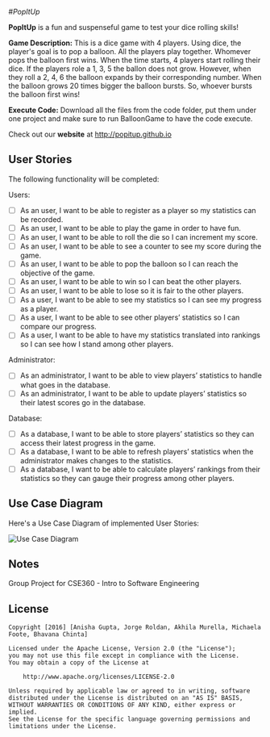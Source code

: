 #*PopItUp*

**PopItUp** is a fun and suspenseful game to test your dice rolling skills! 

**Game Description:** This is a dice game with 4 players. Using dice, the player's goal is to pop a balloon. All the players play together. Whomever pops the balloon first wins. When the time starts, 4 players start rolling their dice. If the players role a 1, 3, 5 the ballon does not grow. However, when they roll a 2, 4, 6 the balloon expands by their corresponding number. When the balloon grows 20 times bigger the balloon bursts. So, whoever bursts the balloon first wins!

**Execute Code:** Download all the files from the code folder, put them under one project and make sure to run BalloonGame to have the code execute.
 

Check out our **website** at http://popitup.github.io


## User Stories

The following functionality will be completed:

Users:
- [ ] As an user, I want to be able to register as a player so my statistics can be recorded.
- [ ] As an user, I want to be able to play the game in order to have fun.
- [ ] As an user, I want to be able to roll the die so I can increment my score.
- [ ] As an user, I want to be able to see a counter to see my score during the game.
- [ ] As an user, I want to be able to pop the balloon so I can reach the objective of the game.
- [ ] As an user, I want to be able to win so I can beat the other players.
- [ ] As an user, I want to be able to lose so it is fair to the other players.
- [ ] As a user, I want to be able to see my statistics so I can see my progress as a player.
- [ ] As a user, I want to be able to see other players’ statistics so I can compare our progress.
- [ ] As a user, I want to be able to have my statistics translated into rankings so I can see how I stand among other           players.

Administrator:
- [ ] As an administrator, I want to be able to view players’ statistics to handle what goes in the database.
- [ ] As an administrator, I want to be able to update players’ statistics so their latest scores go in the database.

Database:
- [ ] As a database, I want to be able to store players’ statistics so they can access their latest progress in the game.
- [ ] As a database, I want to be able to refresh players’ statistics when the administrator makes changes to the statistics. 
- [ ] As a database, I want to be able to calculate players’ rankings from their statistics so they can gauge their progress among other players.

## Use Case Diagram

Here's a Use Case Diagram of implemented User Stories:

<img src='http://i.imgur.com/f4z6DQl.png' title='Use Case Diagram' width='' alt='Use Case Diagram' />


## Notes

Group Project for CSE360 - Intro to Software Engineering

## License

    Copyright [2016] [Anisha Gupta, Jorge Roldan, Akhila Murella, Michaela Foote, Bhavana Chinta]

    Licensed under the Apache License, Version 2.0 (the "License");
    you may not use this file except in compliance with the License.
    You may obtain a copy of the License at

        http://www.apache.org/licenses/LICENSE-2.0

    Unless required by applicable law or agreed to in writing, software
    distributed under the License is distributed on an "AS IS" BASIS,
    WITHOUT WARRANTIES OR CONDITIONS OF ANY KIND, either express or implied.
    See the License for the specific language governing permissions and
    limitations under the License.
